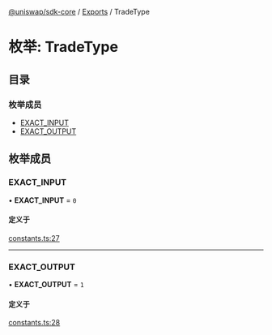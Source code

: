 [@uniswap/sdk-core](../README.md) / [Exports](../modules.md) / TradeType

# 枚举: TradeType

## 目录

### 枚举成员

- [EXACT\_INPUT](TradeType.md#exact_input)
- [EXACT\_OUTPUT](TradeType.md#exact_output)

## 枚举成员

### EXACT\_INPUT

• **EXACT\_INPUT** = ``0``

#### 定义于

[constants.ts:27](https://github.com/Uniswap/sdk-core/blob/9997e88/src/constants.ts#L27)

___

### EXACT\_OUTPUT

• **EXACT\_OUTPUT** = ``1``

#### 定义于

[constants.ts:28](https://github.com/Uniswap/sdk-core/blob/9997e88/src/constants.ts#L28)